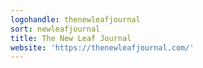 ```yaml
---
logohandle: thenewleafjournal
sort: newleafjournal
title: The New Leaf Journal
website: 'https://thenewleafjournal.com/'
---
```

